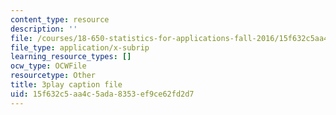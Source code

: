 ```yaml
---
content_type: resource
description: ''
file: /courses/18-650-statistics-for-applications-fall-2016/15f632c5aa4c5ada8353ef9ce62fd2d7_mc1y8m9-hOM.vtt
file_type: application/x-subrip
learning_resource_types: []
ocw_type: OCWFile
resourcetype: Other
title: 3play caption file
uid: 15f632c5-aa4c-5ada-8353-ef9ce62fd2d7
---
```

